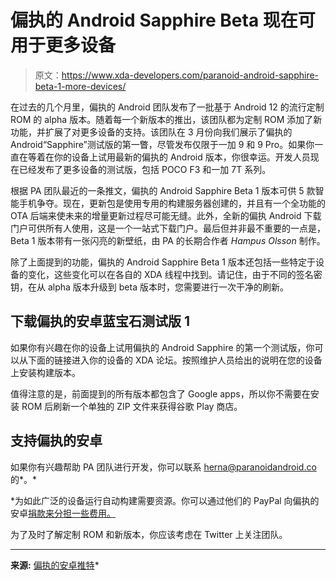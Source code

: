 # 偏执的 Android Sapphire Beta 现在可用于更多设备

> 原文：<https://www.xda-developers.com/paranoid-android-sapphire-beta-1-more-devices/>

在过去的几个月里，偏执的 Android 团队发布了一批基于 Android 12 的流行定制 ROM 的 alpha 版本。随着每一个新版本的推出，该团队都为定制 ROM 添加了新功能，并扩展了对更多设备的支持。该团队在 3 月份向我们展示了偏执的 Android“Sapphire”测试版的第一瞥，尽管发布仅限于一加 9 和 9 Pro。如果你一直在等着在你的设备上试用最新的偏执的 Android 版本，你很幸运。开发人员现在已经发布了更多设备的测试版，包括 POCO F3 和一加 7T 系列。

根据 PA 团队最近的一条推文，偏执的 Android Sapphire Beta 1 版本可供 5 款智能手机争夺。现在，更新包是使用专用的构建服务器创建的，并且有一个全功能的 OTA 后端来使未来的增量更新过程尽可能无缝。此外，全新的偏执 Android 下载门户可供所有人使用，这是一个一站式下载门户。最后但并非最不重要的一点是，Beta 1 版本带有一张闪亮的新壁纸，由 PA 的长期合作者 *Hampus Olsson* 制作。

除了上面提到的功能，偏执的 Android Sapphire Beta 1 版本还包括一些特定于设备的变化，这些变化可以在各自的 XDA 线程中找到。请记住，由于不同的签名密钥，在从 alpha 版本升级到 beta 版本时，您需要进行一次干净的刷新。

## 下载偏执的安卓蓝宝石测试版 1

如果你有兴趣在你的设备上试用偏执的 Android Sapphire 的第一个测试版，你可以从下面的链接进入你的设备的 XDA 论坛。按照维护人员给出的说明在您的设备上安装构建版本。

值得注意的是，前面提到的所有版本都包含了 Google apps，所以你不需要在安装 ROM 后刷新一个单独的 ZIP 文件来获得谷歌 Play 商店。

## 支持偏执的安卓

如果你有兴趣帮助 PA 团队进行开发，你可以联系 herna@paranoidandroid.co 的*。*

 *为如此广泛的设备运行自动构建需要资源。你可以通过他们的 PayPal 向偏执的安卓[捐款来分担一些费用。](https://paypal.me/aospa)

为了及时了解定制 ROM 和新版本，你应该考虑在 Twitter 上关注团队。

* * *

**来源:** [偏执的安卓推特](https://twitter.com/paranoidaospa/status/1522825330792218624)*